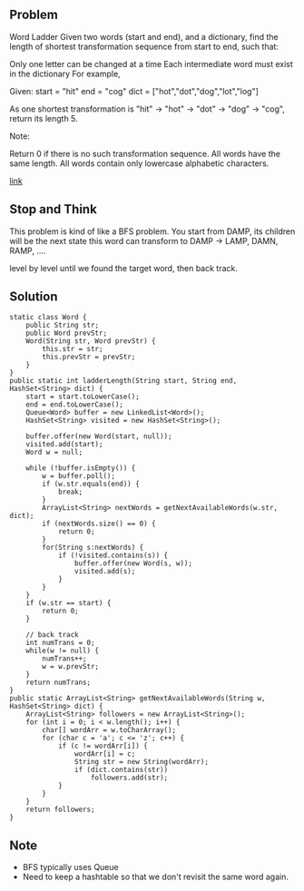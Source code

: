 ## Problem

Word Ladder
Given two words (start and end), and a dictionary, find the length of shortest transformation sequence from start to end, such that:

Only one letter can be changed at a time
Each intermediate word must exist in the dictionary
For example,

Given:
start = "hit"
end = "cog"
dict = ["hot","dot","dog","lot","log"]

As one shortest transformation is "hit" -> "hot" -> "dot" -> "dog" -> "cog",
return its length 5.

Note:

Return 0 if there is no such transformation sequence.
All words have the same length.
All words contain only lowercase alphabetic characters.

[link](http://leetcode.com/onlinejudge#question_127)


## Stop and Think

This problem is kind of like a BFS problem. You start from DAMP, its children will be the next state this word can transform to
DAMP -> LAMP, DAMN, RAMP, ....

level by level until we found the target word, then back track.


## Solution

	static class Word {
		public String str;
		public Word prevStr;
		Word(String str, Word prevStr) {
			this.str = str;
			this.prevStr = prevStr;
		}
	}
    public static int ladderLength(String start, String end, HashSet<String> dict) {
		start = start.toLowerCase();
		end = end.toLowerCase();
		Queue<Word> buffer = new LinkedList<Word>();
        HashSet<String> visited = new HashSet<String>();
        
        buffer.offer(new Word(start, null));
        visited.add(start);
        Word w = null; 
        
        while (!buffer.isEmpty()) {
            w = buffer.poll();
            if (w.str.equals(end)) {
                break;
            }
            ArrayList<String> nextWords = getNextAvailableWords(w.str, dict);
            if (nextWords.size() == 0) {
                return 0;
            }
            for(String s:nextWords) {
                if (!visited.contains(s)) {
                    buffer.offer(new Word(s, w));
                    visited.add(s);
                }
            }
        }
        if (w.str == start) {
        	return 0;
        }

        // back track
        int numTrans = 0;
        while(w != null) {
            numTrans++;
            w = w.prevStr;
        }
        return numTrans; 
    }
    public static ArrayList<String> getNextAvailableWords(String w, HashSet<String> dict) {
        ArrayList<String> followers = new ArrayList<String>();
        for (int i = 0; i < w.length(); i++) {
            char[] wordArr = w.toCharArray();
            for (char c = 'a'; c <= 'z'; c++) {
                if (c != wordArr[i]) {
                    wordArr[i] = c;
                    String str = new String(wordArr);
                    if (dict.contains(str))
                        followers.add(str);
                }
            }
        }
        return followers;
    }

## Note

- BFS typically uses Queue
- Need to keep a hashtable so that we don't revisit the same word again.